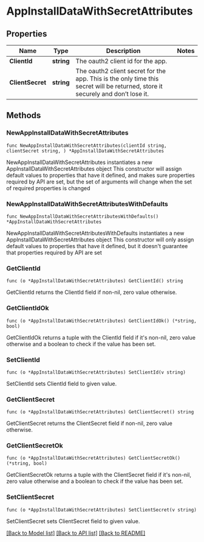 # AppInstallDataWithSecretAttributes

## Properties

Name | Type | Description | Notes
------------ | ------------- | ------------- | -------------
**ClientId** | **string** | The oauth2 client id for the app. | 
**ClientSecret** | **string** | The oauth2 client secret for the app. This is the only time this secret will be returned, store it securely and don’t lose it. | 

## Methods

### NewAppInstallDataWithSecretAttributes

`func NewAppInstallDataWithSecretAttributes(clientId string, clientSecret string, ) *AppInstallDataWithSecretAttributes`

NewAppInstallDataWithSecretAttributes instantiates a new AppInstallDataWithSecretAttributes object
This constructor will assign default values to properties that have it defined,
and makes sure properties required by API are set, but the set of arguments
will change when the set of required properties is changed

### NewAppInstallDataWithSecretAttributesWithDefaults

`func NewAppInstallDataWithSecretAttributesWithDefaults() *AppInstallDataWithSecretAttributes`

NewAppInstallDataWithSecretAttributesWithDefaults instantiates a new AppInstallDataWithSecretAttributes object
This constructor will only assign default values to properties that have it defined,
but it doesn't guarantee that properties required by API are set

### GetClientId

`func (o *AppInstallDataWithSecretAttributes) GetClientId() string`

GetClientId returns the ClientId field if non-nil, zero value otherwise.

### GetClientIdOk

`func (o *AppInstallDataWithSecretAttributes) GetClientIdOk() (*string, bool)`

GetClientIdOk returns a tuple with the ClientId field if it's non-nil, zero value otherwise
and a boolean to check if the value has been set.

### SetClientId

`func (o *AppInstallDataWithSecretAttributes) SetClientId(v string)`

SetClientId sets ClientId field to given value.


### GetClientSecret

`func (o *AppInstallDataWithSecretAttributes) GetClientSecret() string`

GetClientSecret returns the ClientSecret field if non-nil, zero value otherwise.

### GetClientSecretOk

`func (o *AppInstallDataWithSecretAttributes) GetClientSecretOk() (*string, bool)`

GetClientSecretOk returns a tuple with the ClientSecret field if it's non-nil, zero value otherwise
and a boolean to check if the value has been set.

### SetClientSecret

`func (o *AppInstallDataWithSecretAttributes) SetClientSecret(v string)`

SetClientSecret sets ClientSecret field to given value.



[[Back to Model list]](../README.md#documentation-for-models) [[Back to API list]](../README.md#documentation-for-api-endpoints) [[Back to README]](../README.md)


